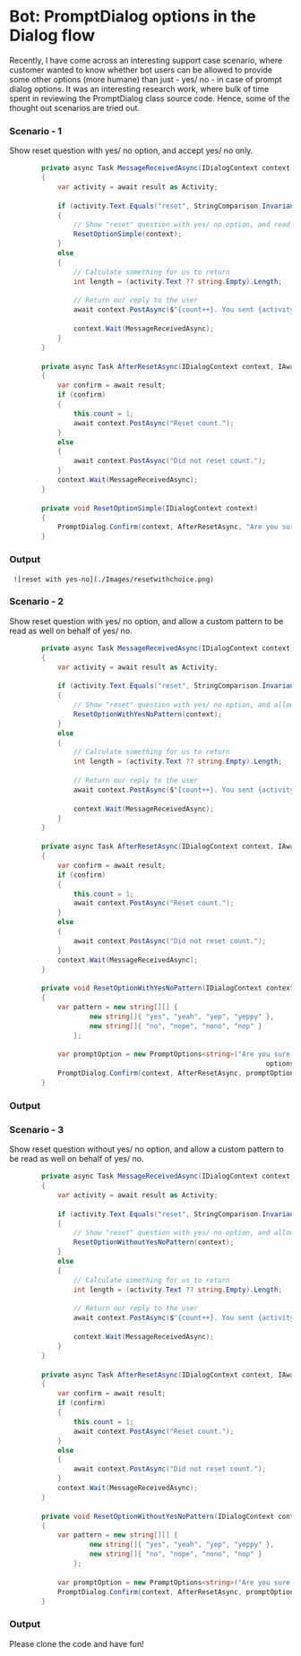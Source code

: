 
# Bot: PromptDialog options in the Dialog flow
Recently, I have come across an interesting support case scenario, where customer wanted to know whether bot users can be allowed to provide some other options (more humane) than just - yes/ no - in case of prompt dialog options. It was an interesting research work, where bulk of time spent in reviewing the PromptDialog class source code. Hence, some of the thought out scenarios are tried out.

### Scenario - 1
Show reset question with yes/ no option, and accept yes/ no only.

````C#
        private async Task MessageReceivedAsync(IDialogContext context, IAwaitable<object> result)
        {
            var activity = await result as Activity;

            if (activity.Text.Equals("reset", StringComparison.InvariantCultureIgnoreCase))
            {
                // Show "reset" question with yes/ no option, and read yes/ no only
                ResetOptionSimple(context);
            }
            else
            {
                // Calculate something for us to return
                int length = (activity.Text ?? string.Empty).Length;

                // Return our reply to the user
                await context.PostAsync($"{count++}. You sent {activity.Text} which was {length} characters");

                context.Wait(MessageReceivedAsync);
            }                        
        }

        private async Task AfterResetAsync(IDialogContext context, IAwaitable<bool> result)
        {
            var confirm = await result;
            if (confirm)
            {
                this.count = 1;
                await context.PostAsync("Reset count.");
            }
            else
            {
                await context.PostAsync("Did not reset count.");
            }
            context.Wait(MessageReceivedAsync);
        }

        private void ResetOptionSimple(IDialogContext context)
        {
            PromptDialog.Confirm(context, AfterResetAsync, "Are you sure you want to reset?", promptStyle: PromptStyle.Auto);
        }
 ````
 
### Output
     ![reset with yes-no](./Images/resetwithchoice.png)
 
 
### Scenario - 2
Show reset question with yes/ no option, and allow a custom pattern to be read as well on behalf of yes/ no.

````C#
        private async Task MessageReceivedAsync(IDialogContext context, IAwaitable<object> result)
        {
            var activity = await result as Activity;

            if (activity.Text.Equals("reset", StringComparison.InvariantCultureIgnoreCase))
            {
                // Show "reset" question with yes/ no option, and allow pattern to read
                ResetOptionWithYesNoPattern(context);
            }
            else
            {
                // Calculate something for us to return
                int length = (activity.Text ?? string.Empty).Length;

                // Return our reply to the user
                await context.PostAsync($"{count++}. You sent {activity.Text} which was {length} characters");

                context.Wait(MessageReceivedAsync);
            }                        
        }

        private async Task AfterResetAsync(IDialogContext context, IAwaitable<bool> result)
        {
            var confirm = await result;
            if (confirm)
            {
                this.count = 1;
                await context.PostAsync("Reset count.");
            }
            else
            {
                await context.PostAsync("Did not reset count.");
            }
            context.Wait(MessageReceivedAsync);
        }

        private void ResetOptionWithYesNoPattern(IDialogContext context)
        {
            var pattern = new string[][] {
                    new string[]{ "yes", "yeah", "yep", "yeppy" },
                    new string[]{ "no", "nope", "nono", "nop" }
                };

            var promptOption = new PromptOptions<string>("Are you sure you want to reset?", null, null,
                                                                options: PromptConfirm.Options, promptStyler: new PromptStyler(promptStyle: PromptStyle.Auto));
            PromptDialog.Confirm(context, AfterResetAsync, promptOption, pattern);
        }
````

### Output


### Scenario - 3
Show reset question without yes/ no option, and allow a custom pattern to be read as well on behalf of yes/ no.

````C#
        private async Task MessageReceivedAsync(IDialogContext context, IAwaitable<object> result)
        {
            var activity = await result as Activity;

            if (activity.Text.Equals("reset", StringComparison.InvariantCultureIgnoreCase))
            {
                // Show "reset" question with yes/ no option, and allow pattern to read
                ResetOptionWithoutYesNoPattern(context);
            }
            else
            {
                // Calculate something for us to return
                int length = (activity.Text ?? string.Empty).Length;

                // Return our reply to the user
                await context.PostAsync($"{count++}. You sent {activity.Text} which was {length} characters");

                context.Wait(MessageReceivedAsync);
            }                        
        }

        private async Task AfterResetAsync(IDialogContext context, IAwaitable<bool> result)
        {
            var confirm = await result;
            if (confirm)
            {
                this.count = 1;
                await context.PostAsync("Reset count.");
            }
            else
            {
                await context.PostAsync("Did not reset count.");
            }
            context.Wait(MessageReceivedAsync);
        }

        private void ResetOptionWithoutYesNoPattern(IDialogContext context)
        {
            var pattern = new string[][] {
                    new string[]{ "yes", "yeah", "yep", "yeppy" },
                    new string[]{ "no", "nope", "nono", "nop" }
                };

            var promptOption = new PromptOptions<string>("Are you sure you want to reset?");
            PromptDialog.Confirm(context, AfterResetAsync, promptOption, pattern);
        }
````

### Output


Please clone the code and have fun!

 
 
 
 

